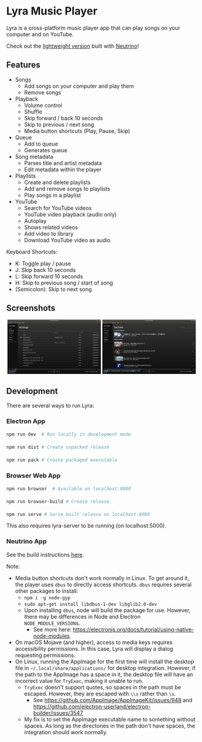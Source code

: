 # Lyra Music Player

Lyra is a cross-platform music player app that can play songs on your computer and on YouTube.

Check out the [lightweight version](https://github.com/LenKagamine/lyra-neutrino) built with [Neutrino](https://github.com/LenKagamine/neutrino)!

## Features

- Songs
  - Add songs on your computer and play them
  - Remove songs
- Playback
  - Volume control
  - Shuffle
  - Skip forward / back 10 seconds
  - Skip to previous / next song
  - Media button shortcuts (Play, Pause, Skip)
- Queue
  - Add to queue
  - Generates queue
- Song metadata
  - Parses title and artist metadata
  - Edit metadata within the player
- Playlists
  - Create and delete playlists
  - Add and remove songs to playlists
  - Play songs in a playlist
- YouTube
  - Search for YouTube videos
  - YouTube video playback (audio only)
  - Autoplay
  - Shows related videos
  - Add video to library
  - Download YouTube video as audio

Keyboard Shortcuts:

- K: Toggle play / pause
- J: Skip back 10 seconds
- L: Skip forward 10 seconds
- H: Skip to previous song / start of song
- (Semicolon): Skip to next song

## Screenshots

<div align="center">
  <img src="./screenshots/library.png" alt="Library" width="49%">
  <img src="./screenshots/youtube.png" alt="Youtube" width="49%">
</div>

## Development

There are several ways to run Lyra:

### Electron App

```sh
npm run dev  # Run locally in development mode

npm run dist # Create unpacked release

npm run pack # Create packaged executable
```

### Browser Web App

```sh
npm run browser  # Available on localhost:9000

npm run browser-build # Create release

npm run serve # Serve built release on localhost:8080
```

This also requires lyra-server to be running (on localhost:5000).

### Neutrino App

See the build instructions [here](https://github.com/LenKagamine/lyra-neutrino).

Note:

- Media button shortcuts don't work normally in Linux. To get around it, the player uses `dbus` to directly access shortcuts. `dbus` requires several other packages to install:
  - `npm i -g node-gyp`
  - `sudo apt-get install libdbus-1-dev libglib2.0-dev`
  - Upon installing `dbus`, node will build the package for use. However, there may be differences in Node and Electron `NODE_MODULE_VERSION`s.
    - See more here: https://electronjs.org/docs/tutorial/using-native-node-modules
- On macOS Mojave (and higher), access to media keys requires accessibility permissions. In this case, Lyra will display a dialog requesting permissions.
- On Linux, running the AppImage for the first time will install the desktop file in `~/.local/share/applications/` for desktop integration. However, if the path to the AppImage has a space in it, the desktop file will have an incorrect value for `TryExec`, making it unable to run.
  - `TryExec` doesn't support quotes, so spaces in the path must be escaped. However, they are escaped with `\\s` rather than `\s`.
    - See https://github.com/AppImage/AppImageKit/issues/948 and https://github.com/electron-userland/electron-builder/issues/3547
  - My fix is to set the AppImage executable name to something without spaces. As long as the directories in the path don't have spaces, the integration should work normally.
